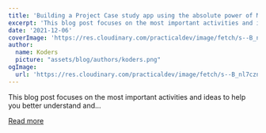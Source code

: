 ```yaml
---
title: 'Building a Project Case study app using the absolute power of MERN stack 🔥'
excerpt: 'This blog post focuses on the most important activities and ideas to help you better understand and...'
date: '2021-12-06'
coverImage: 'https://res.cloudinary.com/practicaldev/image/fetch/s--B_nl7czn--/c_imagga_scale,f_auto,fl_progressive,h_420,q_auto,w_1000/https://dev-to-uploads.s3.amazonaws.com/uploads/articles/2jrfv6o3vpqw2md8t7ba.png'
author:
  name: Koders
  picture: "assets/blog/authors/koders.png"
ogImage:
  url: 'https://res.cloudinary.com/practicaldev/image/fetch/s--B_nl7czn--/c_imagga_scale,f_auto,fl_progressive,h_420,q_auto,w_1000/https://dev-to-uploads.s3.amazonaws.com/uploads/articles/2jrfv6o3vpqw2md8t7ba.png'
---
```


This blog post focuses on the most important activities and ideas to help you better understand and...

[Read more](https://dev.to/aviyel/building-a-project-case-study-app-using-the-absolute-power-of-mern-stack-15ak)
